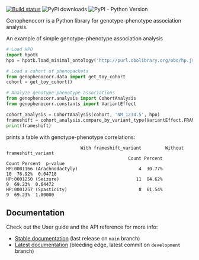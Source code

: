 [![Build status](https://github.com/monarch-initiative/genophenocorr/workflows/CI/badge.svg)](https://github.com/monarch-initiative/genophenocorr/actions/workflows/python_ci.yml)
![PyPi downloads](https://img.shields.io/pypi/dm/genophenocorr.svg?label=Pypi%20downloads)
![PyPI - Python Version](https://img.shields.io/pypi/pyversions/genophenocorr)

Genophenocorr is a Python library for genotype-phenotype association analysis. 

An example of simple genotype-phenotype association analysis
```python
# Load HPO
import hpotk
hpo = hpotk.load_minimal_ontology('http://purl.obolibrary.org/obo/hp.json')

# Load a cohort of phenopackets 
from genophenocorr.data import get_toy_cohort
cohort = get_toy_cohort()

# Analyze genotype-phenotype associations 
from genophenocorr.analysis import CohortAnalysis
from genophenocorr.constants import VariantEffect

cohort_analysis = CohortAnalysis(cohort, 'NM_1234.5', hpo)
frameshift = cohort_analysis.compare_by_variant_type(VariantEffect.FRAMESHIFT_VARIANT)
print(frameshift)
```

prints a table with genotype-phenotype correlations:

```text
                            With frameshift_variant         Without frameshift_variant
                                              Count Percent                      Count Percent  p-value
HP:0001166 (Arachnodactyly)                       4  30.77%                         10  76.92%  0.04718
HP:0001250 (Seizure)                             11  84.62%                          9  69.23%  0.64472
HP:0001257 (Spasticity)                           8  61.54%                          9  69.23%  1.00000
```

## Documentation

Check out the User guide and the API reference for more info:

- [Stable documentation](https://monarch-initiative.github.io/genophenocorr/stable/) (last release on `main` branch)
- [Latest documentation](https://monarch-initiative.github.io/genophenocorr/latest) (bleeding edge, latest commit on `development` branch)
